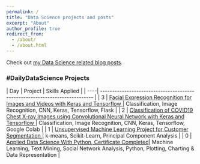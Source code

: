 ```yaml
---
permalink: /
title: "Data Science projects and posts"
excerpt: "About"
author_profile: true
redirect_from: 
  - /about/
  - /about.html
---
```


Check out [my Data Science related blog posts](https://datasciencenow.ca/year-archive/). 

### #DailyDataScience Projects

| Day | Project                                                                           | Skills Applied                 |
| ----| --------------------------------------------------------------------------- |
|  3  | [Facial Expression Recognition for Images and Videos with Keras and Tensorflow ](https://datasciencenow.ca/datascience/post-3-facial-expression-recognition-for-images-and-videos/)  	 | Classification, Image Recognition, CNN, Keras, Tensorflow, Flask |
|  2  | [Classification of COVID19 Chest X-ray Images using Convolutional Neural Network with Keras and Tensorflow ](https://datasciencenow.ca/datascience/post-2-classification-of-covid19-chest-xray-images-using-cnn/)  	 | Classification, Image Recognition, CNN, Keras, Tensorflow, Google Colab |
|  1  | [Unsupervised Machine Learning Project for Customer Segmentation ](https://datasciencenow.ca/datascience/post-1-unsupervised-machine-learning-for-customer-segmentation/)  	 | k-means, Scikit-Learn, Principal Component Analysis |
|  0  | [Applied Data Science With Python, Certificate Completed](https://datasciencenow.ca/datascience/post-0-applied-data-scienece-certificate-and-specialization/)| Machine Learning, Text Mining, Social Network Analysis, Python, Plotting, Charting & Data Representation | 

